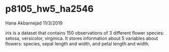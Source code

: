 p8105\_hw5\_ha2546
================
Hana Akbarnejad
11/3/2019

*iris* is a dataset that contains 150 observations of 3 different flower
species: setosa, versicolor, virginica. It stores information about 5
variables about flowers: species, sepal length and width, and petal
length and width.
